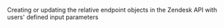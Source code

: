 Creating or updating the relative endpoint objects in the Zendesk API with users' defined input parameters